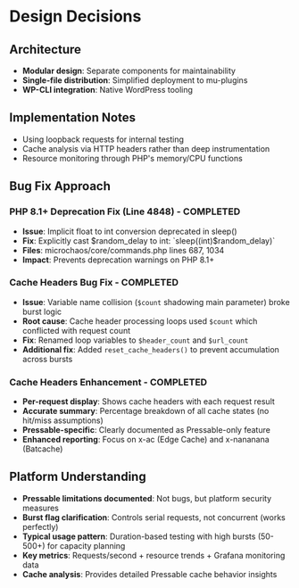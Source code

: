 # Design Decisions

## Architecture
- **Modular design**: Separate components for maintainability
- **Single-file distribution**: Simplified deployment to mu-plugins
- **WP-CLI integration**: Native WordPress tooling

## Implementation Notes
- Using loopback requests for internal testing
- Cache analysis via HTTP headers rather than deep instrumentation
- Resource monitoring through PHP's memory/CPU functions

## Bug Fix Approach

### PHP 8.1+ Deprecation Fix (Line 4848) - COMPLETED
- **Issue**: Implicit float to int conversion deprecated in sleep()
- **Fix**: Explicitly cast $random_delay to int: `sleep((int)$random_delay)`
- **Files**: microchaos/core/commands.php lines 687, 1034
- **Impact**: Prevents deprecation warnings on PHP 8.1+

### Cache Headers Bug Fix - COMPLETED
- **Issue**: Variable name collision (`$count` shadowing main parameter) broke burst logic
- **Root cause**: Cache header processing loops used `$count` which conflicted with request count
- **Fix**: Renamed loop variables to `$header_count` and `$url_count`
- **Additional fix**: Added `reset_cache_headers()` to prevent accumulation across bursts

### Cache Headers Enhancement - COMPLETED
- **Per-request display**: Shows cache headers with each request result
- **Accurate summary**: Percentage breakdown of all cache states (no hit/miss assumptions)
- **Pressable-specific**: Clearly documented as Pressable-only feature
- **Enhanced reporting**: Focus on x-ac (Edge Cache) and x-nananana (Batcache)

## Platform Understanding
- **Pressable limitations documented**: Not bugs, but platform security measures
- **Burst flag clarification**: Controls serial requests, not concurrent (works perfectly)
- **Typical usage pattern**: Duration-based testing with high bursts (50-500+) for capacity planning
- **Key metrics**: Requests/second + resource trends + Grafana monitoring data
- **Cache analysis**: Provides detailed Pressable cache behavior insights